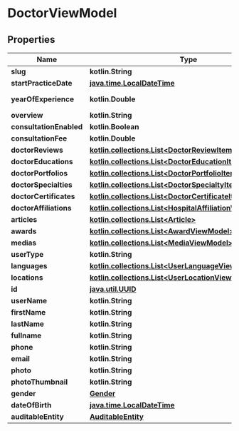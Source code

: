 
# DoctorViewModel

## Properties
Name | Type | Description | Notes
------------ | ------------- | ------------- | -------------
**slug** | **kotlin.String** |  |  [optional]
**startPracticeDate** | [**java.time.LocalDateTime**](java.time.OffsetDateTime.md) |  |  [optional]
**yearOfExperience** | **kotlin.Double** |  |  [optional] [readonly]
**overview** | **kotlin.String** |  |  [optional]
**consultationEnabled** | **kotlin.Boolean** |  |  [optional]
**consultationFee** | **kotlin.Double** |  |  [optional]
**doctorReviews** | [**kotlin.collections.List&lt;DoctorReviewItemViewModel&gt;**](DoctorReviewItemViewModel.md) |  |  [optional]
**doctorEducations** | [**kotlin.collections.List&lt;DoctorEducationItemViewModel&gt;**](DoctorEducationItemViewModel.md) |  |  [optional]
**doctorPortfolios** | [**kotlin.collections.List&lt;DoctorPortfolioItemViewModel&gt;**](DoctorPortfolioItemViewModel.md) |  |  [optional]
**doctorSpecialties** | [**kotlin.collections.List&lt;DoctorSpecialtyItemViewModel&gt;**](DoctorSpecialtyItemViewModel.md) |  |  [optional]
**doctorCertificates** | [**kotlin.collections.List&lt;DoctorCertificateItemViewModel&gt;**](DoctorCertificateItemViewModel.md) |  |  [optional]
**doctorAffiliations** | [**kotlin.collections.List&lt;HospitalAffiliationViewModel&gt;**](HospitalAffiliationViewModel.md) |  |  [optional]
**articles** | [**kotlin.collections.List&lt;Article&gt;**](Article.md) |  |  [optional]
**awards** | [**kotlin.collections.List&lt;AwardViewModel&gt;**](AwardViewModel.md) |  |  [optional]
**medias** | [**kotlin.collections.List&lt;MediaViewModel&gt;**](MediaViewModel.md) |  |  [optional]
**userType** | **kotlin.String** |  |  [optional]
**languages** | [**kotlin.collections.List&lt;UserLanguageViewModel&gt;**](UserLanguageViewModel.md) |  |  [optional]
**locations** | [**kotlin.collections.List&lt;UserLocationViewModel&gt;**](UserLocationViewModel.md) |  |  [optional]
**id** | [**java.util.UUID**](java.util.UUID.md) |  |  [optional]
**userName** | **kotlin.String** |  |  [optional]
**firstName** | **kotlin.String** |  |  [optional]
**lastName** | **kotlin.String** |  |  [optional]
**fullname** | **kotlin.String** |  |  [optional]
**phone** | **kotlin.String** |  |  [optional]
**email** | **kotlin.String** |  |  [optional]
**photo** | **kotlin.String** |  |  [optional]
**photoThumbnail** | **kotlin.String** |  |  [optional]
**gender** | [**Gender**](Gender.md) |  |  [optional]
**dateOfBirth** | [**java.time.LocalDateTime**](java.time.OffsetDateTime.md) |  |  [optional]
**auditableEntity** | [**AuditableEntity**](AuditableEntity.md) |  |  [optional]



